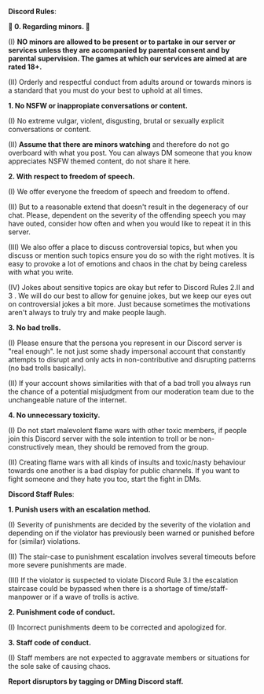 **Discord Rules**:

**🔞 0. Regarding minors. 🔞**

(I) **NO minors are allowed to be present or to partake in our server or services unless they are accompanied by parental consent and by parental supervision. The games at which our services are aimed at are rated 18+.**

(II) Orderly and respectful conduct from adults around or towards minors is a standard that you must do your best to uphold at all times.

**1. No NSFW or inappropiate conversations or content.**

(I) No extreme vulgar, violent, disgusting, brutal or sexually explicit conversations or content.

(II) **Assume that there are minors watching** and therefore do not go overboard with what you post. You can always DM someone that you know appreciates NSFW themed content, do not share it here.

**2. With respect to freedom of speech.**

(I) We offer everyone the freedom of speech and freedom to offend.

(II) But to a reasonable extend that doesn't result in the degeneracy of our chat. Please, dependent on the severity of the offending speech you may have outed, consider how often and when you would like to repeat it in this server.

(III) We also offer a place to discuss controversial topics, but when you discuss or mention such topics ensure you do so with the right motives. It is easy to provoke a lot of emotions and chaos in the chat by being careless with what you write.

(IV) Jokes about sensitive topics are okay but refer to Discord Rules 2.II and 3 . We will do our best to allow for genuine jokes, but we keep our eyes out on controversial jokes a bit more. Just because sometimes the motivations aren't always to truly try and make people laugh.

**3. No bad trolls.**

(I) Please ensure that the persona you represent in our Discord server is "real enough". Ie not just some shady impersonal account that constantly attempts to disrupt and only acts in non-contributive and disrupting patterns (no bad trolls basically). 

(II) If your account shows similarities with that of a bad troll you always run the chance of a potential misjudgment from our moderation team due to the unchangeable nature of the internet.

**4. No unnecessary toxicity.**

(I) Do not start malevolent flame wars with other toxic members, if people join this Discord server with the sole intention to troll or be non-constructively mean, they should be removed from the group.

(II) Creating flame wars with all kinds of insults and toxic/nasty behaviour towards one another is a bad display for public channels. If you want to fight someone and they hate you too, start the fight in DMs.

**Discord Staff Rules**:

**1. Punish users with an escalation method.**

(I) Severity of punishments are decided by the severity of the violation and depending on if the violator has previously been warned or punished before for (similar) violations.

(II) The stair-case to punishment escalation involves several timeouts before more severe punishments are made.

(III) If the violator is suspected to violate Discord Rule 3.I the escalation staircase could be bypassed when there is a shortage of time/staff-manpower or if a wave of trolls is active.

**2. Punishment code of conduct.**

(I) Incorrect punishments deem to be corrected and apologized for.

**3. Staff code of conduct.**

(I) Staff members are not expected to aggravate members or situations for the sole sake of causing chaos.

**Report disruptors by tagging or DMing Discord staff.**
